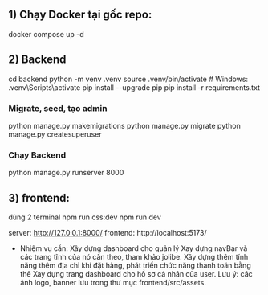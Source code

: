 ## 1) Chạy Docker tại gốc repo:
docker compose up -d
## 2) Backend
cd backend
python -m venv .venv
source .venv/bin/activate            # Windows: .venv\Scripts\activate
pip install --upgrade pip
pip install -r requirements.txt      
### Migrate, seed, tạo admin
python manage.py makemigrations
python manage.py migrate
python manage.py createsuperuser
### Chạy Backend
python manage.py runserver 8000

## 3) frontend:
dùng 2 terminal
    npm run css:dev
    npm run dev

server: http://127.0.0.1:8000/
frontend: http://localhost:5173/

- Nhiệm vụ cần:
Xây dựng dashboard cho quản lý
Xay dựng navBar và các trang tĩnh của nó cần theo, tham khảo jolibe.
Xây dựng thêm tính năng thêm địa chỉ khi đặt hàng, phát triển chức năng thanh toán bằng thẻ
Xay dựng trang dashboard cho hồ sơ cá nhân của user.
Lưu ý: các ảnh logo, banner lưu trong thư mục frontend/src/assets.

